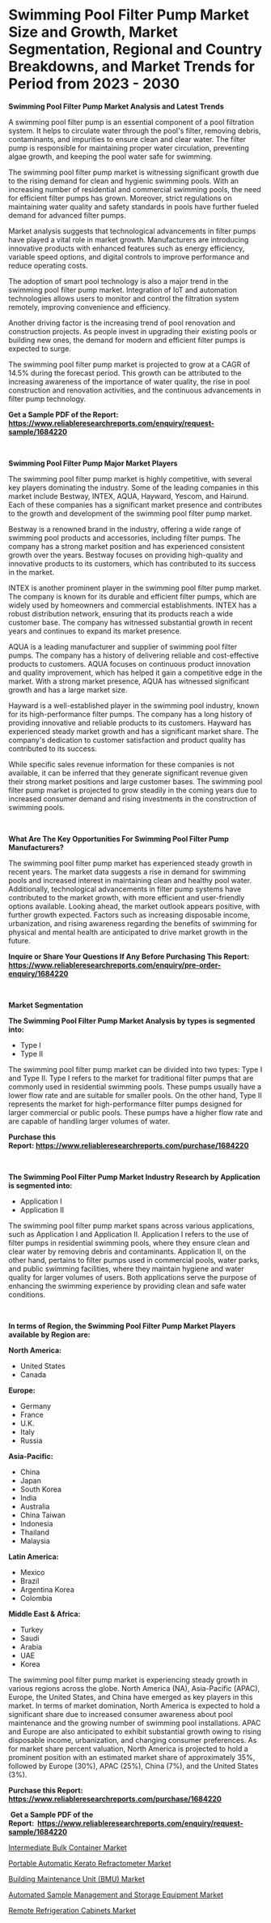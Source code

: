 <p><h1>Swimming Pool Filter Pump Market Size and Growth, Market Segmentation, Regional and Country Breakdowns, and Market Trends for Period from 2023 -  2030</h1></p><p><strong>Swimming Pool Filter Pump Market Analysis and Latest Trends</strong></p>
<p><p>A swimming pool filter pump is an essential component of a pool filtration system. It helps to circulate water through the pool's filter, removing debris, contaminants, and impurities to ensure clean and clear water. The filter pump is responsible for maintaining proper water circulation, preventing algae growth, and keeping the pool water safe for swimming.</p><p>The swimming pool filter pump market is witnessing significant growth due to the rising demand for clean and hygienic swimming pools. With an increasing number of residential and commercial swimming pools, the need for efficient filter pumps has grown. Moreover, strict regulations on maintaining water quality and safety standards in pools have further fueled demand for advanced filter pumps.</p><p>Market analysis suggests that technological advancements in filter pumps have played a vital role in market growth. Manufacturers are introducing innovative products with enhanced features such as energy efficiency, variable speed options, and digital controls to improve performance and reduce operating costs.</p><p>The adoption of smart pool technology is also a major trend in the swimming pool filter pump market. Integration of IoT and automation technologies allows users to monitor and control the filtration system remotely, improving convenience and efficiency.</p><p>Another driving factor is the increasing trend of pool renovation and construction projects. As people invest in upgrading their existing pools or building new ones, the demand for modern and efficient filter pumps is expected to surge.</p><p>The swimming pool filter pump market is projected to grow at a CAGR of 14.5% during the forecast period. This growth can be attributed to the increasing awareness of the importance of water quality, the rise in pool construction and renovation activities, and the continuous advancements in filter pump technology.</p></p>
<p><strong>Get a Sample PDF of the Report:&nbsp; <a href="https://www.reliableresearchreports.com/enquiry/request-sample/1684220">https://www.reliableresearchreports.com/enquiry/request-sample/1684220</a></strong></p>
<p>&nbsp;</p>
<p><strong>Swimming Pool Filter Pump Major Market Players</strong></p>
<p><p>The swimming pool filter pump market is highly competitive, with several key players dominating the industry. Some of the leading companies in this market include Bestway, INTEX, AQUA, Hayward, Yescom, and Hairund. Each of these companies has a significant market presence and contributes to the growth and development of the swimming pool filter pump market.</p><p>Bestway is a renowned brand in the industry, offering a wide range of swimming pool products and accessories, including filter pumps. The company has a strong market position and has experienced consistent growth over the years. Bestway focuses on providing high-quality and innovative products to its customers, which has contributed to its success in the market.</p><p>INTEX is another prominent player in the swimming pool filter pump market. The company is known for its durable and efficient filter pumps, which are widely used by homeowners and commercial establishments. INTEX has a robust distribution network, ensuring that its products reach a wide customer base. The company has witnessed substantial growth in recent years and continues to expand its market presence.</p><p>AQUA is a leading manufacturer and supplier of swimming pool filter pumps. The company has a history of delivering reliable and cost-effective products to customers. AQUA focuses on continuous product innovation and quality improvement, which has helped it gain a competitive edge in the market. With a strong market presence, AQUA has witnessed significant growth and has a large market size.</p><p>Hayward is a well-established player in the swimming pool industry, known for its high-performance filter pumps. The company has a long history of providing innovative and reliable products to its customers. Hayward has experienced steady market growth and has a significant market share. The company's dedication to customer satisfaction and product quality has contributed to its success.</p><p>While specific sales revenue information for these companies is not available, it can be inferred that they generate significant revenue given their strong market positions and large customer bases. The swimming pool filter pump market is projected to grow steadily in the coming years due to increased consumer demand and rising investments in the construction of swimming pools.</p></p>
<p>&nbsp;</p>
<p><strong>What Are The Key Opportunities For Swimming Pool Filter Pump Manufacturers?</strong></p>
<p><p>The swimming pool filter pump market has experienced steady growth in recent years. The market data suggests a rise in demand for swimming pools and increased interest in maintaining clean and healthy pool water. Additionally, technological advancements in filter pump systems have contributed to the market growth, with more efficient and user-friendly options available. Looking ahead, the market outlook appears positive, with further growth expected. Factors such as increasing disposable income, urbanization, and rising awareness regarding the benefits of swimming for physical and mental health are anticipated to drive market growth in the future.</p></p>
<p><strong>Inquire or Share Your Questions If Any Before Purchasing This Report: <a href="https://www.reliableresearchreports.com/enquiry/pre-order-enquiry/1684220">https://www.reliableresearchreports.com/enquiry/pre-order-enquiry/1684220</a></strong></p>
<p>&nbsp;</p>
<p><strong>Market Segmentation</strong></p>
<p><strong>The Swimming Pool Filter Pump Market Analysis by types is segmented into:</strong></p>
<p><ul><li>Type I</li><li>Type II</li></ul></p>
<p><p>The swimming pool filter pump market can be divided into two types: Type I and Type II. Type I refers to the market for traditional filter pumps that are commonly used in residential swimming pools. These pumps usually have a lower flow rate and are suitable for smaller pools. On the other hand, Type II represents the market for high-performance filter pumps designed for larger commercial or public pools. These pumps have a higher flow rate and are capable of handling larger volumes of water.</p></p>
<p><strong>Purchase this Report:&nbsp;<a href="https://www.reliableresearchreports.com/purchase/1684220">https://www.reliableresearchreports.com/purchase/1684220</a></strong></p>
<p>&nbsp;</p>
<p><strong>The Swimming Pool Filter Pump Market Industry Research by Application is segmented into:</strong></p>
<p><ul><li>Application I</li><li>Application II</li></ul></p>
<p><p>The swimming pool filter pump market spans across various applications, such as Application I and Application II. Application I refers to the use of filter pumps in residential swimming pools, where they ensure clean and clear water by removing debris and contaminants. Application II, on the other hand, pertains to filter pumps used in commercial pools, water parks, and public swimming facilities, where they maintain hygiene and water quality for larger volumes of users. Both applications serve the purpose of enhancing the swimming experience by providing clean and safe water conditions.</p></p>
<p>&nbsp;</p>
<p><strong>In terms of Region, the Swimming Pool Filter Pump Market Players available by Region are:</strong></p>
<p>
    <p> <strong> North America: </strong>
        <ul>
            <li>United States</li>
            <li>Canada</li>
        </ul>
        </p> 
    <p> <strong> Europe: </strong>
        <ul>
            <li>Germany</li>
            <li>France</li>
            <li>U.K.</li>
            <li>Italy</li>
            <li>Russia</li>
        </ul>
        </p> 
    <p> <strong> Asia-Pacific: </strong>
        <ul>
            <li>China</li>
            <li>Japan</li>
            <li>South Korea</li>
            <li>India</li>
            <li>Australia</li>
            <li>China Taiwan</li>
            <li>Indonesia</li>
            <li>Thailand</li>
            <li>Malaysia</li>
        </ul>
        </p> 
    <p> <strong> Latin America: </strong>
        <ul>
            <li>Mexico</li>
            <li>Brazil</li>
            <li>Argentina Korea</li>
            <li>Colombia</li>
        </ul>
        </p> 
    <p> <strong> Middle East & Africa: </strong>
        <ul>
            <li>Turkey</li>
            <li>Saudi</li>
            <li>Arabia</li>
            <li>UAE</li>
            <li>Korea</li>
        </ul>
    </p>
    </p>
<p><p>The swimming pool filter pump market is experiencing steady growth in various regions across the globe. North America (NA), Asia-Pacific (APAC), Europe, the United States, and China have emerged as key players in this market. In terms of market domination, North America is expected to hold a significant share due to increased consumer awareness about pool maintenance and the growing number of swimming pool installations. APAC and Europe are also anticipated to exhibit substantial growth owing to rising disposable income, urbanization, and changing consumer preferences. As for market share percent valuation, North America is projected to hold a prominent position with an estimated market share of approximately 35%, followed by Europe (30%), APAC (25%), China (7%), and the United States (3%).</p></p>
<p><strong>Purchase this Report: <a href="https://www.reliableresearchreports.com/purchase/1684220">https://www.reliableresearchreports.com/purchase/1684220</a></strong></p>
<p>&nbsp;<strong>Get a Sample PDF of the Report:&nbsp;&nbsp;<a href="https://www.reliableresearchreports.com/enquiry/request-sample/1684220">https://www.reliableresearchreports.com/enquiry/request-sample/1684220</a></strong></p>
<p><strong></strong></p>
<p><p><a href="https://github.com/deliacustodio40/Market-Research-Report-List-1/blob/main/intermediate-bulk-container-market.md">Intermediate Bulk Container Market</a></p><p><a href="https://www.linkedin.com/pulse/portable-automatic-kerato-refractometer-market-provides-gyymc/">Portable Automatic Kerato Refractometer Market</a></p><p><a href="https://medium.com/@dellkoepp/decoding-building-maintenance-unit-bmu-market-metrics-market-share-trends-and-growth-patterns-f7ad2d672f8a">Building Maintenance Unit (BMU) Market</a></p><p><a href="https://www.linkedin.com/pulse/automated-sample-management-storage-equipment-market-research-clqic/">Automated Sample Management and Storage Equipment Market</a></p><p><a href="https://medium.com/@randyhuel1989/remote-refrigeration-cabinets-market-focuses-on-market-share-size-and-projected-forecast-till-2030-d7d810d4c5f0">Remote Refrigeration Cabinets Market</a></p></p>